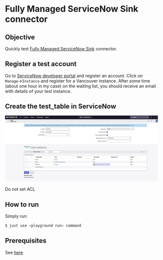 # Fully Managed ServiceNow Sink connector



## Objective

Quickly test [Fully Managed ServiceNow Sink](https://docs.confluent.io/cloud/current/connectors/cc-servicenow-sink.html) connector.



## Register a test account

Go to [ServiceNow developer portal](https://developer.servicenow.com) and register an account.
Click on `Manage`->`Instance` and register for a Vancouver instance. After some time (about one hour in my case) on the waiting list, you should receive an email with details of your test instance.

## Create the test_table in ServiceNow

![create table](Screenshot1.jpg)

Do not set ACL

## How to run

Simply run:

```bash
$ just use <playground run> command 
```

## Prerequisites

See [here](https://kafka-docker-playground.io/#/how-to-use?id=%f0%9f%8c%a4%ef%b8%8f-confluent-cloud-examples)